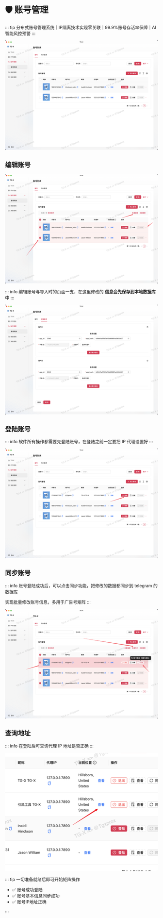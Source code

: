 # 🛡️ 账号管理

::: tip
 分布式账号管理系统｜IP隔离技术实现零关联｜<span class="highlight">99.9%账号存活率保障</span>｜AI智能风控预警
:::

![](../assets/account/acc_m_1.png)


## 编辑账号

![](../assets/account/acc_m_2.png)

::: info
编辑账号与导入时的页面一支，在这里修改的 **信息会先保存到本地数据库中**
:::

![](../assets/account/acc_m_3.png)

## 登陆账号

::: info
软件所有操作都需要先登陆账号，在登陆之前一定要把 IP 代理设置好
:::

![](../assets/account/acc_m_5.png)

## 同步账号

::: info
账号登陆成功后，可以点击同步功能，把修改的数据都同步到 telegram 的数据库

实现批量修改账号信息，多用于广告号矩阵
:::

![](../assets/account/acc_m_6.png)

## 查询地址

::: info
在登陆后可查询代理 IP 地址是否正确
:::

![](../assets/account/acc_m_7.png)


::: tip
一切准备就绪后即可开始矩阵操作

- ✅ 账号成功登陆
- ✅ 账号基本信息同步成功
- ✅ 账号IP地址正确

:::